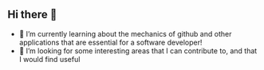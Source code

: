 ## Hi there 👋

<!--
**fenilPatel-IITD/fenilPatel-IITD** is a ✨ _special_ ✨ repository because its `README.md` (this file) appears on your GitHub profile.

Here are some ideas to get you started:

- 🔭 I’m currently working on ...
- 🌱 I’m currently learning ...
- 👯 I’m looking to collaborate on ...
- 🤔 I’m looking for help with ...
- 💬 Ask me about ...
- 📫 How to reach me: ...
- 😄 Pronouns: ...
- ⚡ Fun fact: ...
-->
- 🌱 I’m currently learning about the mechanics of github and other applications that are essential for a software developer!
- 🤔 I’m looking for some interesting areas that I can contribute to, and that I would find useful
